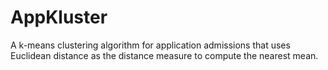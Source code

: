 AppKluster
==========

A k-means clustering algorithm for application admissions that uses Euclidean distance as the distance measure to compute the nearest mean.
